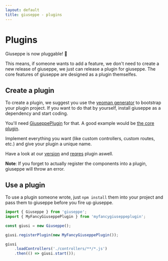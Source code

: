 ```yaml
---
layout: default
title: giuseppe - plugins
---
```

# Plugins

Giuseppe is now pluggable! 🎉

This means, if someone wants to add a feature, we don't need to create a new release of giuseppe, we just can
release a plugin for giuseppe. The core features of giuseppe are designed as a plugin themselfes.

## Create a plugin

To create a plugin, we suggest you use the [yeoman generator](http://giuseppe-plugin-generator.smartive.ch/) to bootstrap your plugin project.
If you want to do that by yourself, install giuseppe as a dependency and start coding.

You'll need [GiuseppePlugin](/api/interfaces/giuseppeplugin.html) for that.
A good example would be [the core plugin](/api/classes/giuseppecoreplugin.html).

Implement everything you want (like custom controllers, custom routes, etc.) and give your plugin a unique name.

Have a look at our [version](https://github.com/smartive/giuseppe-version-plugin) and 
[reqres](https://github.com/smartive/giuseppe-reqres-plugin) plugin aswell.

**Note**: If you forget to actually register the components into a plugin, giuseppe will throw an error.

## Use a plugin

To use a plugin someone wrote, just `npm install` them into your project and pass them to giuseppe before you
fire up giuseppe.

```typescript
import { Giuseppe } from 'giuseppe';
import { MyFancyGiuseppePlugin } from 'myfancygiuseppeplugin';

const giusi = new Giuseppe();

giusi.registerPlugin(new MyFancyGiuseppePlugin());

giusi
    .loadControllers('./controllers/**/*.js')
    .then(() => giusi.start());
```
